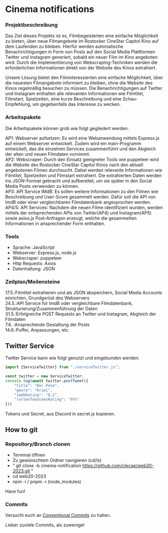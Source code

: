 # Cinema notifications

### Projektbeschreibung
Das Ziel dieses Projekts ist es, Filmbegeisterten eine einfache Möglichkeit zu bieten, über neue Filmangebote im Rostocker CineStar Capitol Kino auf dem Laufenden zu bleiben. Hierfür werden automatische Benachrichtigungen in Form von Posts auf den Social Media Plattformen Twitter und Instagram generiert, sobald ein neuer Film im Kino angeboten wird. Durch die Implementierung von Webscraping-Techniken werden die erforderlichen Informationen direkt von der Website des Kinos extrahiert.

Unsere Lösung bietet den Filminteressierten eine einfache Möglichkeit, über die neuesten Filmangebote informiert zu bleiben, ohne die Website des Kinos regelmäßig besuchen zu müssen. Die Benachrichtigungen auf Twitter und Instagram enthalten alle relevanten Informationen wie Filmtitel, Filmstart, Spielzeiten, eine kurze Beschreibung und eine Schau-Empfehlung, um gegebenfalls das Interesse zu wecken.

### Arbeitspakete
Die Arbeitspakete können grob wie folgt gegliedert werden:

AP1: Webserver aufsetzen: Es wird eine Webanwendung mittels Express.js auf einem Webserver entwickelt. Zudem wird ein main-Programm entwickelt, das die      einzelnen Services zusammenführt und den Abgleich der alten und neuen Filmdaten vornimmt.\
AP2: Webscraper: Durch den Einsatz geeigneter Tools wie puppeteer wird die Website des Rostocker CineStar Capitol Kinos nach den aktuell angebotenen Filmen durchsucht. Dabei werden relevante Informationen wie Filmtitel, Spielzeiten und Filmstart extrahiert. Die extrahierten Daten werden ins JSON-Format gebracht und aufbereitet, um sie später in den Social Media Posts verwenden zu können.\
AP3: API Service IMdB: Es sollen weitere Informationen zu den Filmen wie Beschreibung und User-Score gesammelt werden. Dafür soll die API von ImdB oder einer vergleichbaren Filmdatenbank angesprochen werden.\
AP4/5: API Services: Nachdem die neuen Filme identifiziert wurden, werden mittels der entsprechenden APIs von Twitter(AP4) und Instagram(AP5) sowie axios.js Post-Anfragen erzeugt, welche die gesammelten Informationen in ansprechender Form enthalten.

### Tools
- Sprache: JavaScript
- Webserver: Express.js, node.js
- Webscraper: puppeteer
- Http Requests: Axios
- Datenhaltung: JSON

### Zeitplan/Meilensteine
17.5.:Filmtitel extrahieren und als JSON abspeichern, Social Media Accounts einrichten, Grundgerüst des Webservers\
24.5.:API Service für ImdB oder vergleichbare Filmdatenbank, Strukturierung/Zusammenführung der Daten\
31.5.:Erfolgreiche POST Requests an Twitter und Instagram, Abgleich der Filmdaten\
7.6. :Ansprechende Gestaltung der Posts\
14.6.:Puffer, Anpassungen, etc.

## Twitter Service
Twitter Service kann wie folgt genutzt und eingebunden werden:

```js
import {ServiceTwitter} from "./serviceTwitter.js";

const twitter = new ServiceTwitter;
console.log(await twitter.postTweet({
    "title": "Der Pate",
    "genre": "Krimi",
    "imdbRating": "9,2",
    "rottenTomatoesRating": "97%"
}))
```

Tokens und Secret, aus Discord in secret.js kopieren.

## How to git

### Repository/Branch clonen
- Terminal öffnen
- Zu gewünschtem Ordner navigieren (cd/ls)
- " git clone -b cinema-notification https://github.com/clecap/web20-2023.git "
- cd web20-2023
- npm -i / pnpm -i (node_modules)

Have fun!

### Commits

Versucht euch an [Conventional Commits](https://www.conventionalcommits.org/en/v1.0.0/) zu halten. 

Lieber zuviele Commits, als zuwenige!

